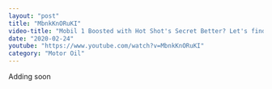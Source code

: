 ```yaml
---
layout: "post"
title: "MbnkKnORuKI"
video-title: "Mobil 1 Boosted with Hot Shot's Secret Better? Let's find out!"
date: "2020-02-24"
youtube: "https://www.youtube.com/watch?v=MbnkKnORuKI"
category: "Motor Oil"
---
```

<div class="space-y-1"><p class="text-gray-400">Adding soon</p></div>
